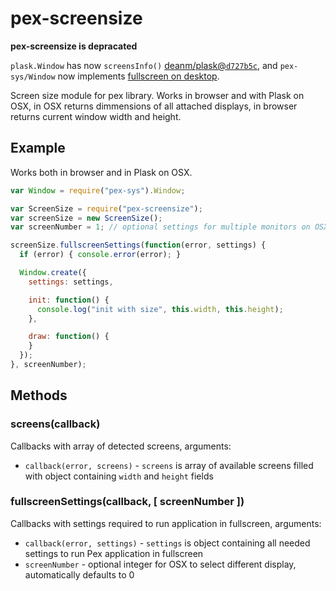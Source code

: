 # pex-screensize

**pex-screensize is depracated**

`plask.Window` has now `screensInfo()` [deanm/plask@`d727b5c`](https://github.com/deanm/plask/commit/d727b5c3aedc7e104da122ba5f434b589f278200), and `pex-sys/Window` now implements [fullscreen on desktop](https://github.com/vorg/pex-sys/blob/master/lib/Window.js#L33).

Screen size module for pex library. Works in browser and with Plask on OSX, in OSX returns dimmensions of all attached displays, in browser returns current window width and height.

## Example

Works both in browser and in Plask on OSX.

```javascript
var Window = require("pex-sys").Window;

var ScreenSize = require("pex-screensize");
var screenSize = new ScreenSize();
var screenNumber = 1; // optional settings for multiple monitors on OSX/Plask

screenSize.fullscreenSettings(function(error, settings) {
  if (error) { console.error(error); }

  Window.create({
    settings: settings,

    init: function() {
      console.log("init with size", this.width, this.height);
    },

    draw: function() {
    }
  });
}, screenNumber);
```

## Methods

### screens(callback)

Callbacks with array of detected screens, arguments:

* `callback(error, screens)` - `screens` is array of available screens filled with object containing `width` and `height` fields

### fullscreenSettings(callback, [ screenNumber ])

Callbacks with settings required to run application in fullscreen, arguments:

* `callback(error, settings)` - `settings` is object containing all needed settings to run Pex application in fullscreen
* `screenNumber` - optional integer for OSX to select different display, automatically defaults to 0

